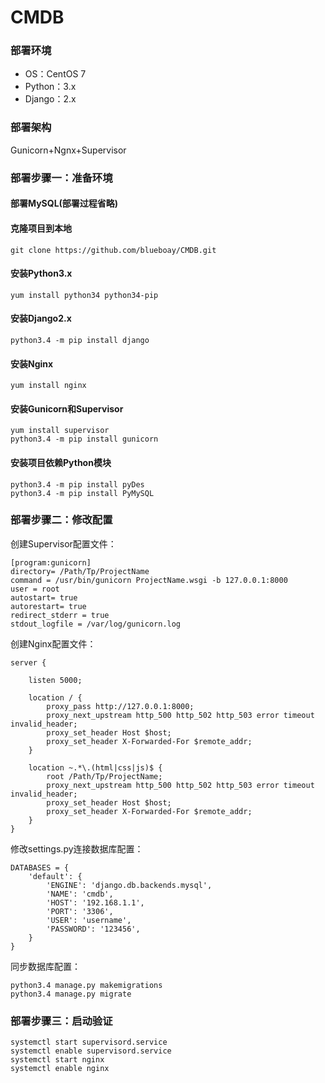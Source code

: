 # CMDB
### 部署环境
* OS：CentOS 7
* Python：3.x
* Django：2.x
### 部署架构
Gunicorn+Ngnx+Supervisor
### 部署步骤一：准备环境
#### 部署MySQL(部署过程省略)
#### 克隆项目到本地
    git clone https://github.com/blueboay/CMDB.git
#### 安装Python3.x
    yum install python34 python34-pip
#### 安装Django2.x
    python3.4 -m pip install django
#### 安装Nginx
    yum install nginx
#### 安装Gunicorn和Supervisor
    yum install supervisor
    python3.4 -m pip install gunicorn
#### 安装项目依赖Python模块
    python3.4 -m pip install pyDes
    python3.4 -m pip install PyMySQL
### 部署步骤二：修改配置
创建Supervisor配置文件：

    [program:gunicorn]
    directory= /Path/Tp/ProjectName
    command = /usr/bin/gunicorn ProjectName.wsgi -b 127.0.0.1:8000
    user = root
    autostart= true
    autorestart= true
    redirect_stderr = true
    stdout_logfile = /var/log/gunicorn.log
创建Nginx配置文件：

    server {
    
        listen 5000;
        
        location / {
            proxy_pass http://127.0.0.1:8000;
            proxy_next_upstream http_500 http_502 http_503 error timeout invalid_header;
            proxy_set_header Host $host;
            proxy_set_header X-Forwarded-For $remote_addr;
        }
        
        location ~.*\.(html|css|js)$ {
            root /Path/Tp/ProjectName;
            proxy_next_upstream http_500 http_502 http_503 error timeout invalid_header;
            proxy_set_header Host $host;
            proxy_set_header X-Forwarded-For $remote_addr;
        }
    }
修改settings.py连接数据库配置：

    DATABASES = {
        'default': {
            'ENGINE': 'django.db.backends.mysql',
            'NAME': 'cmdb',
            'HOST': '192.168.1.1',
            'PORT': '3306',
            'USER': 'username',
            'PASSWORD': '123456',
        }
    }
同步数据库配置：

    python3.4 manage.py makemigrations
    python3.4 manage.py migrate
### 部署步骤三：启动验证
    systemctl start supervisord.service
    systemctl enable supervisord.service
    systemctl start nginx
    systemctl enable nginx
